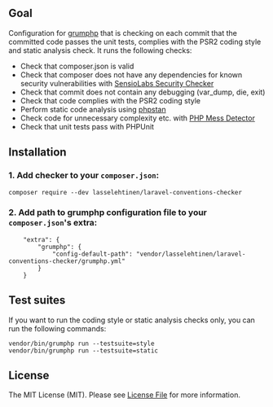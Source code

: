 
## Goal

Configuration for [grumphp](https://github.com/phpro/grumphp) that is checking on each commit that the committed code passes the unit tests, complies with the PSR2 coding style and static analysis check. It runs the following checks:

 - Check that composer.json is valid
 - Check that composer does not have any dependencies for known security vulnerabilities with [SensioLabs Security Checker](https://github.com/sensiolabs/security-checker)
- Check that commit does not contain any debugging (var_dump, die, exit)
 - Check that code complies with the PSR2 coding style
 - Perform static code analysis using [phpstan](https://github.com/phpstan/phpstan)
 - Check code for unnecessary complexity etc. with [PHP Mess Detector](https://github.com/phpmd/phpmd)
 - Check that unit tests pass with PHPUnit

## Installation

### 1. Add checker to your `composer.json`:

```
composer require --dev lasselehtinen/laravel-conventions-checker
```
### 2. Add path to grumphp configuration file to your `composer.json`'s extra:

```
    "extra": {
        "grumphp": {
            "config-default-path": "vendor/lasselehtinen/laravel-conventions-checker/grumphp.yml"
        }
    }
```
## Test suites
If you want to run the coding style or static analysis checks only, you can run the following commands:
```
vendor/bin/grumphp run --testsuite=style
vendor/bin/grumphp run --testsuite=static
```

## License

The MIT License (MIT). Please see [License File](LICENSE) for more information.